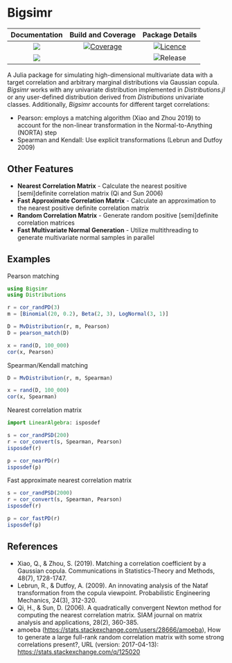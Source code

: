 # Bigsimr

| **Documentation**                       | **Build and Coverage**                    | **Package Details**                    |
|:---------------------------------------:|:-----------------------------------------:|:--------------------------------------:|
| [![][docs-stable-img]][docs-stable-url] | [![Coverage][codecov-img]][codecov-url]   | [![Licence][license-img]][license-url] |
| [![][docs-latest-img]][docs-latest-url] |                                           | ![Release][release-img]                |


A Julia package for simulating high-dimensional multivariate data with a target correlation and arbitrary marginal distributions via Gaussian copula. *Bigsimr* works with any univariate distribution implemented in *Distributions.jl* or any user-defined distribution derived from *Distributions* univariate classes. Additionally, *Bigsimr* accounts for different target correlations:

- Pearson: employs a matching algorithm (Xiao and Zhou 2019) to account for the non-linear transformation in the Normal-to-Anything (NORTA) step
- Spearman and Kendall: Use explicit transformations (Lebrun and Dutfoy 2009)

## Other Features

* **Nearest Correlation Matrix** - Calculate the nearest positive [semi]definite correlation matrix (Qi and Sun 2006)
* **Fast Approximate Correlation Matrix** - Calculate an approximation to the nearest positive definite correlation matrix
* **Random Correlation Matrix** - Generate random positive [semi]definite correlation matrices 
* **Fast Multivariate Normal Generation** - Utilize multithreading to generate multivariate normal samples in parallel

## Examples

Pearson matching

```julia
using Bigsimr
using Distributions

r = cor_randPD(3)
m = [Binomial(20, 0.2), Beta(2, 3), LogNormal(3, 1)]

D = MvDistribution(r, m, Pearson)
D = pearson_match(D)

x = rand(D, 100_000)
cor(x, Pearson)
```

Spearman/Kendall matching

```julia
D = MvDistribution(r, m, Spearman)

x = rand(D, 100_000)
cor(x, Spearman)
```

Nearest correlation matrix

```julia
import LinearAlgebra: isposdef

s = cor_randPSD(200)
r = cor_convert(s, Spearman, Pearson)
isposdef(r)

p = cor_nearPD(r)
isposdef(p)
```

Fast approximate nearest correlation matrix

```julia
s = cor_randPSD(2000)
r = cor_convert(s, Spearman, Pearson)
isposdef(r)

p = cor_fastPD(r)
isposdef(p)
```

## References

* Xiao, Q., & Zhou, S. (2019). Matching a correlation coefficient by a Gaussian copula. Communications in Statistics-Theory and Methods, 48(7), 1728-1747.
* Lebrun, R., & Dutfoy, A. (2009). An innovating analysis of the Nataf transformation from the copula viewpoint. Probabilistic Engineering Mechanics, 24(3), 312-320.
* Qi, H., & Sun, D. (2006). A quadratically convergent Newton method for computing the nearest correlation matrix. SIAM journal on matrix analysis and applications, 28(2), 360-385.
* amoeba (https://stats.stackexchange.com/users/28666/amoeba), How to generate a large full-rank random correlation matrix with some strong correlations present?, URL (version: 2017-04-13): https://stats.stackexchange.com/q/125020



[docs-stable-img]: https://img.shields.io/badge/docs-stable-blue.svg
[docs-stable-url]: https://adknudson.github.io/Bigsimr.jl/stable

[docs-latest-img]: https://img.shields.io/badge/docs-latest-blue.svg
[docs-latest-url]: https://adknudson.github.io/Bigsimr.jl/dev

[codecov-img]: https://codecov.io/gh/adknudson/Bigsimr.jl/branch/master/graph/badge.svg
[codecov-url]: https://codecov.io/gh/adknudson/Bigsimr.jl

[release-img]: https://img.shields.io/github/v/tag/adknudson/Bigsimr.jl?label=release&sort=semver

[license-img]: https://img.shields.io/github/license/adknudson/Bigsimr.jl
[license-url]: https://choosealicense.com/licenses/mit/
